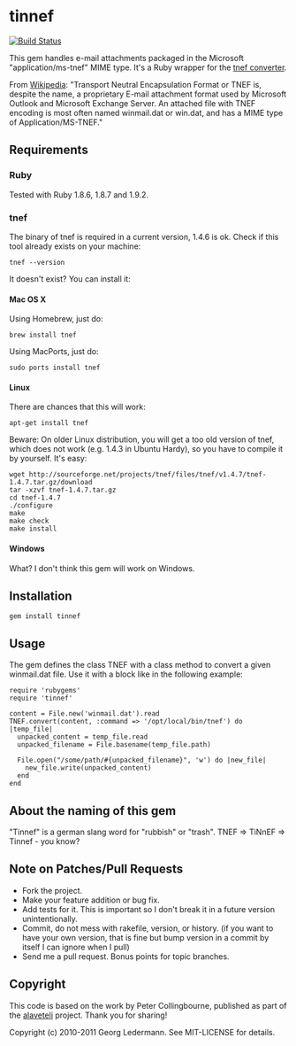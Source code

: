# tinnef

[![Build Status](https://travis-ci.org/ledermann/tinnef.png?branch=master)](https://travis-ci.org/ledermann/tinnef)

This gem handles e-mail attachments packaged in the Microsoft "application/ms-tnef" MIME type. It's a Ruby wrapper for the [tnef converter](http://tnef.sourceforge.net).

From [Wikipedia](http://en.wikipedia.org/wiki/Transport_Neutral_Encapsulation_Format): "Transport Neutral Encapsulation Format or TNEF is, despite the name, a proprietary E-mail attachment format used by Microsoft Outlook and Microsoft Exchange Server. An attached file with TNEF encoding is most often named winmail.dat or win.dat, and has a MIME type of Application/MS-TNEF."


## Requirements

### Ruby

Tested with Ruby 1.8.6, 1.8.7 and 1.9.2.

### tnef

The binary of tnef is required in a current version, 1.4.6 is ok. Check if this tool already exists on your machine:

    tnef --version
    
It doesn't exist? You can install it:

#### Mac OS X

Using Homebrew, just do:

    brew install tnef

Using MacPorts, just do:

    sudo ports install tnef
    
#### Linux

There are chances that this will work:

    apt-get install tnef
    
Beware: On older Linux distribution, you will get a too old version of tnef, which does not work (e.g. 1.4.3 in Ubuntu Hardy), so you have to compile it by yourself. It's easy:

    wget http://sourceforge.net/projects/tnef/files/tnef/v1.4.7/tnef-1.4.7.tar.gz/download
    tar -xzvf tnef-1.4.7.tar.gz
    cd tnef-1.4.7
    ./configure
    make
    make check
    make install

#### Windows

What? I don't think this gem will work on Windows.


## Installation

    gem install tinnef

## Usage

The gem defines the class TNEF with a class method to convert a given winmail.dat file. Use it with a block like in the following example:

    require 'rubygems'
    require 'tinnef'

    content = File.new('winmail.dat').read
    TNEF.convert(content, :command => '/opt/local/bin/tnef') do |temp_file|
      unpacked_content = temp_file.read
      unpacked_filename = File.basename(temp_file.path)

      File.open("/some/path/#{unpacked_filename}", 'w') do |new_file| 
        new_file.write(unpacked_content)
      end
    end


## About the naming of this gem

"Tinnef" is a german slang word for "rubbish" or "trash". TNEF => TiNnEF => Tinnef - you know?

## Note on Patches/Pull Requests
 
* Fork the project.
* Make your feature addition or bug fix.
* Add tests for it. This is important so I don't break it in a
  future version unintentionally.
* Commit, do not mess with rakefile, version, or history.
  (if you want to have your own version, that is fine but bump version in a commit by itself I can ignore when I pull)
* Send me a pull request. Bonus points for topic branches.

## Copyright

This code is based on the work by Peter Collingbourne, published as part of the [alaveteli](https://github.com/sebbacon/alaveteli/blob/master/lib/tnef.rb) project.
Thank you for sharing!

Copyright (c) 2010-2011 Georg Ledermann. See MIT-LICENSE for details.
